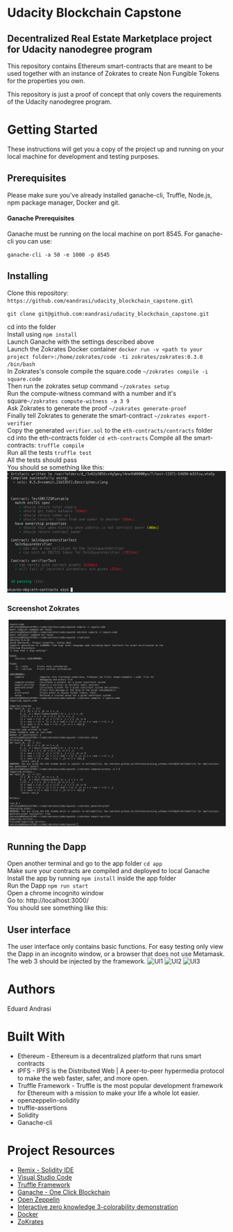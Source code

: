# Udacity Blockchain Capstone

## Decentralized Real Estate Marketplace project for Udacity nanodegree program
This repository contains Ethereum smart-contracts that are meant to be used together with an instance of Zokrates to create Non Fungible Tokens for the properties you own.

This repository is just a proof of concept that only covers the requirements of the Udacity nanodegree program.


# Getting Started
These instructions will get you a copy of the project up and running on your local machine for development and testing purposes.

## Prerequisites
Please make sure you've already installed ganache-cli, Truffle, Node.js, 
npm package manager, Docker and git.

#### Ganache Prerequisites
Ganache must be running on the local machine on port 8545. For ganache-cli you can use:
```
ganache-cli -a 50 -e 1000 -p 8545
```

## Installing

Clone this repository: `https://github.com/eandrasi/udacity_blockchain_capstone.git`\
```
git clone git@github.com:eandrasi/udacity_blockchain_capstone.git
```
cd into the folder\
Install using `npm install`\
Launch Ganache with the settings described above\
Launch the Zokrates Docker container `docker run -v <path to your project folder>:/home/zokrates/code -ti zokrates/zokrates:0.3.0 /bin/bash` \
In Zokrates's console compile the square.code `~/zokrates compile -i square.code`\
Then run the zokrates setup command `~/zokrates setup`\
Run the compute-witness command with a number and it's square`~/zokrates compute-witness -a 3 9`\
Ask Zokrates to generate the proof `~/zokrates generate-proof`\
Finally tell Zokrates to generate the smart-contract `~/zokrates export-verifier`\
Copy the generated `verifier.sol` to the `eth-contracts/contracts` folder \
cd into the eth-contracts folder `cd eth-contracts`
Compile all the smart-contracts: `truffle compile`\
Run all the tests `truffle test`\
All the tests should pass\
You should se something like this:
![Zokrates](./images/ScreenshotTests.png)

### Screenshot Zokrates
![Zokrates](./images/ScreenshotZokrates.png)


## Running the Dapp
Open another terminal and go to the app folder `cd app` \
Make sure your contracts are compiled and deployed to local Ganache \
Install the app by running `npm install` inside the app folder \
Run the Dapp `npm run start` \
Open a chrome incognito window \
Go to: http://localhost:3000/ \
You should see something like this:
## User interface 

The user interface only contains basic functions.
For easy testing only view the Dapp in an incognito window, or a browser that does not use Metamask. The web 3 should be injected by the framework.
![UI1](./images/ScreenshotUI1.png)
![UI2](./images/ScreenshotUI2.png)
![UI3](./images/ScreenshotUI3.png)



# Authors
Eduard Andrasi

# Built With
+ Ethereum - Ethereum is a decentralized platform that runs smart contracts
+ IPFS - IPFS is the Distributed Web | A peer-to-peer hypermedia protocol to make the web faster, safer, and more open.
+ Truffle Framework - Truffle is the most popular development framework for Ethereum with a mission to make your life a whole lot easier.
+ openzeppelin-solidity
+ truffle-assertions
+ Solidity
+ Ganache-cli


# Project Resources

* [Remix - Solidity IDE](https://remix.ethereum.org/)
* [Visual Studio Code](https://code.visualstudio.com/)
* [Truffle Framework](https://truffleframework.com/)
* [Ganache - One Click Blockchain](https://truffleframework.com/ganache)
* [Open Zeppelin ](https://openzeppelin.org/)
* [Interactive zero knowledge 3-colorability demonstration](http://web.mit.edu/~ezyang/Public/graph/svg.html)
* [Docker](https://docs.docker.com/install/)
* [ZoKrates](https://github.com/Zokrates/ZoKrates)
